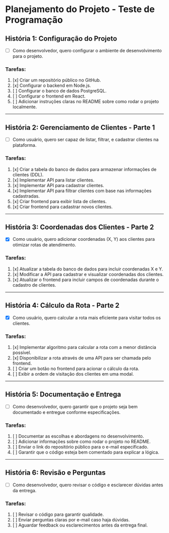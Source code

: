 # Planejamento do Projeto - Teste de Programação

## História 1: Configuração do Projeto
- [ ] Como desenvolvedor, quero configurar o ambiente de desenvolvimento para o projeto.

### Tarefas:
1. [x] Criar um repositório público no GitHub.
2. [x] Configurar o backend em Node.js.
3. [ ] Configurar o banco de dados PostgreSQL.
4. [ ] Configurar o frontend em React.
5. [ ] Adicionar instruções claras no README sobre como rodar o projeto localmente.

---

## História 2: Gerenciamento de Clientes - Parte 1
- [ ] Como usuário, quero ser capaz de listar, filtrar, e cadastrar clientes na plataforma.

### Tarefas:
1. [x] Criar a tabela do banco de dados para armazenar informações de clientes (DDL).
2. [x] Implementar API para listar clientes.
3. [x] Implementar API para cadastrar clientes.
4. [x] Implementar API para filtrar clientes com base nas informações cadastradas.
5. [x] Criar frontend para exibir lista de clientes.
6. [x] Criar frontend para cadastrar novos clientes.

---

## História 3: Coordenadas dos Clientes - Parte 2
- [x] Como usuário, quero adicionar coordenadas (X, Y) aos clientes para otimizar rotas de atendimento.

### Tarefas:
1. [x] Atualizar a tabela do banco de dados para incluir coordenadas X e Y.
2. [x] Modificar a API para cadastrar e visualizar coordenadas dos clientes.
3. [x] Atualizar o frontend para incluir campos de coordenadas durante o cadastro de clientes.

---

## História 4: Cálculo da Rota - Parte 2
- [x] Como usuário, quero calcular a rota mais eficiente para visitar todos os clientes.

### Tarefas:
1. [x] Implementar algoritmo para calcular a rota com a menor distância possível.
2. [x] Disponibilizar a rota através de uma API para ser chamada pelo frontend.
3. [ ] Criar um botão no frontend para acionar o cálculo da rota.
4. [ ] Exibir a ordem de visitação dos clientes em uma modal.

---

## História 5: Documentação e Entrega
- [ ] Como desenvolvedor, quero garantir que o projeto seja bem documentado e entregue conforme especificações.

### Tarefas:
1. [ ] Documentar as escolhas e abordagens no desenvolvimento.
2. [ ] Adicionar informações sobre como rodar o projeto no README.
3. [ ] Enviar o link do repositório público para o e-mail especificado.
4. [ ] Garantir que o código esteja bem comentado para explicar a lógica.

---

## História 6: Revisão e Perguntas
- [ ] Como desenvolvedor, quero revisar o código e esclarecer dúvidas antes da entrega.

### Tarefas:
1. [ ] Revisar o código para garantir qualidade.
2. [ ] Enviar perguntas claras por e-mail caso haja dúvidas.
3. [ ] Aguardar feedback ou esclarecimentos antes da entrega final.
